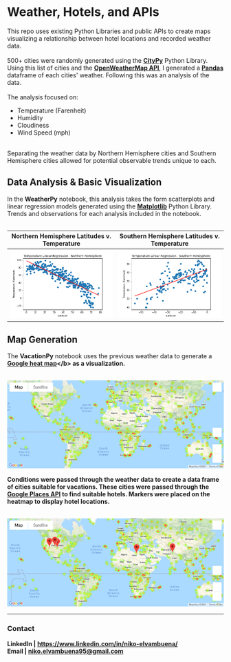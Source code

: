 # Weather, Hotels, and APIs

This repo uses existing Python Libraries and public APIs to create maps visualizing a relationship between hotel locations and recorded weather data.
<br>
<br>
500+ cities were randomly generated using the <b>[CityPy](https://pypi.python.org/pypi/citipy)</b> Python Library. Using this list of cities and the <b>[OpenWeatherMap API](https://openweathermap.org/api)</b>, I generated a <b>[Pandas](https://pandas.pydata.org/)</b> dataframe of each cities' weather. Following this was an analysis of the data.
<br>
<br>
The analysis focused on:
- Temperature (Farenheit)
- Humidity
- Cloudiness
- Wind Speed (mph)
<br>
Separating the weather data by Northern Hemisphere cities and Southern Hemisphere cities allowed for potential observable trends unique to each.
<br>

## Data Analysis & Basic Visualization

In the <b>WeatherPy</b> notebook, this analysis takes the form scatterplots and linear regression models generated using the <b>[Matplotlib](https://matplotlib.org/)</b> Python Library. Trends and observations for each analysis included in the notebook.
<br>
<br>

| Northern Hemisphere Latitudes v. Temperature | Southern Hemisphere Latitudes v. Temperature |
|------|------|
| ![Linear Regression - Northern Hemisphere Temperature](WeatherPy/visualizations/TempLinreg_North.png) | ![Linear Regression - Southern Hemisphere Temperature](WeatherPy/visualizations/TempLinreg_South.png) |

## Map Generation

The <b>VacationPy</b> notebook uses the previous weather data to generate a <b>[Google heat map](https://developers.google.com/maps/documentation/javascript/heatmaplayer#:~:text=A%20heatmap%20is%20a%20visualization,lower%20intensity%20will%20appear%20green.)</b> as a visualization.
<br>
<br>

![Heatmap](WeatherPy/visualizations/vacationPy_heatMap.png)

Conditions were passed through the weather data to create a data frame of cities suitable for vacations. These cities were passed through the <b>[Google Places API](https://developers.google.com/maps/documentation/places/web-service/overview)</b> to find suitable hotels. Markers were placed on the heatmap to display hotel locations.
<br>
<br>

![Heatmap with hotel marker locations](WeatherPy/visualizations/vacationPy_markerMap.png)

---
### Contact
LinkedIn | https://www.linkedin.com/in/niko-elvambuena/
<br>
Email | niko.elvambuena95@gmail.com
